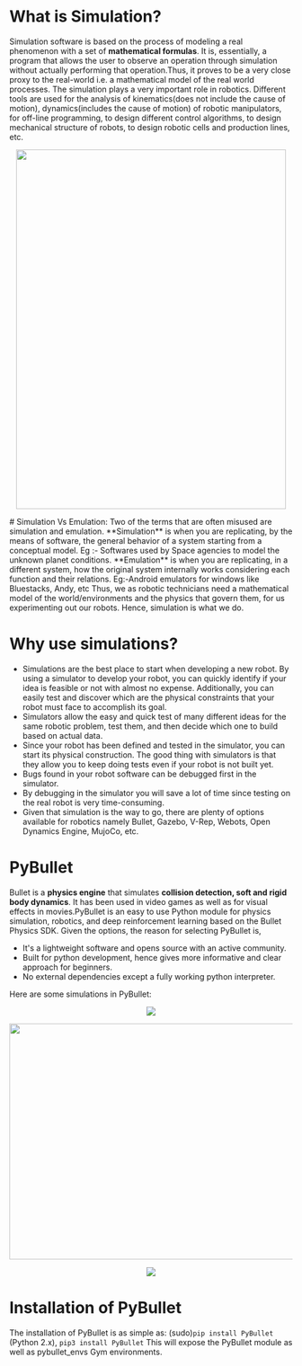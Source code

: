 # What is  Simulation?
Simulation software is based on the process of modeling a real phenomenon with a set of **mathematical formulas**. It is, essentially, a program that allows the user to observe an operation through simulation without actually performing that operation.Thus, it proves to be a very close proxy to the real-world i.e. a mathematical model of the real world processes. The simulation plays a very important role in robotics. Different tools are used for the analysis of kinematics(does not include the cause of motion), dynamics(includes the cause of motion) of robotic manipulators, for off-line programming, to design different control algorithms, to design mechanical structure of robots, to design robotic cells and production lines, etc.

<p align="center">
   <img  width="480" height="640" src="https://media.giphy.com/media/l2Sq8tDitFAprpCcU/giphy.gif">
</p>
# Simulation Vs Emulation:
Two of the terms that are often misused are simulation and emulation.
**Simulation** is when you are replicating, by the means of software, the general behavior of a system starting from a conceptual model.
Eg :- Softwares used by Space agencies to model the unknown planet conditions.
**Emulation** is when you are replicating, in a different system, how the original system internally works considering each function and their relations.
Eg:-Android emulators for windows like Bluestacks, Andy, etc
Thus, we as robotic technicians need a mathematical model of the world/environments and the physics that govern them, for us experimenting out our robots. Hence, simulation is what we do.

# Why use simulations?
* Simulations are the best place to start when developing a new robot. By using a simulator to develop your robot, you can quickly identify if your idea is feasible or not with almost no expense. Additionally, you can easily test and discover which are the physical constraints that your robot must face to accomplish its goal.
* Simulators allow the easy and quick test of many different ideas for the same robotic problem, test them, and then decide which one to build based on actual data.
* Since your robot has been defined and tested in the simulator, you can start its physical construction. The good thing with simulators is that they allow you to keep doing tests even if your robot is not built yet.
* Bugs found in your robot software can be debugged first in the simulator.
* By debugging in the simulator you will save a lot of time since testing on the real robot is very time-consuming.
* Given that simulation is the way to go, there are plenty of options available for robotics  namely Bullet, Gazebo, V-Rep, Webots, Open Dynamics Engine, MujoCo, etc.

# PyBullet
Bullet is a **physics engine** that simulates **collision detection, soft and rigid body dynamics**. It has been used in video games as well as for visual effects in movies.PyBullet is an easy to use Python module for physics simulation, robotics, and deep reinforcement learning based on the Bullet Physics SDK.
Given the options, the reason for selecting PyBullet is,
* It's a lightweight software and opens source with an active community.
* Built for python development, hence gives more informative and clear approach for beginners. 
* No external dependencies except a fully working python interpreter.

Here are some simulations in PyBullet:

<p align="center">
   <img src="gif01.gif">
</p>
<p align="center">
   <img width="640" height="420" src="gif02.gif">
</p>
<p align="center">
   <img src="gif03.gif">
</p>





# Installation of PyBullet

The installation of PyBullet is as simple as:
(sudo)`pip install PyBullet` (Python 2.x), 
`pip3 install PyBullet`
This will expose the PyBullet module as well as pybullet_envs Gym environments.






